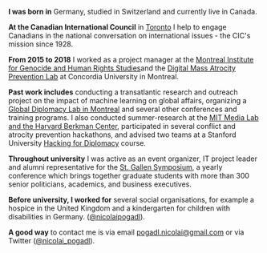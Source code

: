 **I was born in** Germany, studied in Switzerland and currently live in Canada.

**At the Canadian International Council** in [Toronto](https://thecic.org/about/) I help to engage Canadians in the national conversation on international issues - the CIC's mission since 1928.  

**From 2015 to 2018** I worked as a project manager at the [Montreal Institute for Genocide and Human Rights Studies](http://www.concordia.ca/research/migs/about/staff/nicolai-pogadl.html)and the [Digital Mass Atrocity Prevention Lab](http://www.concordia.ca/research/migs/projects/dmap.html) at Concordia University in Montreal. 

**Past work includes** conducting a transatlantic research and outreach project on the impact of machine learning on global affairs, organizing a [Global Diplomacy Lab in Montreal](http://global-diplomacy-lab.org/labs/5th-lab/) and several other conferences and training programs. I also conducted summer-research at the [MIT Media Lab and the Harvard Berkman Center](http://yourswissnexboston.org/post/127641578566/st-gallen-graduate-presents-research-at-mit), participated in several conflict and atrocity prevention hackathons, and advised two teams at a Stanford University [Hacking for Diplomacy](http://web.stanford.edu/class/msande298/) course.  

**Throughout university** I was active as an event organizer, IT project leader and alumni representative for the [St. Gallen Symposium](www.symposium.org), a yearly conference which brings together graduate students with  more than 300 senior politicians, academics, and business executives. 

**Before university, I worked for** several social organisations, for example a hospice in the United Kingdom and a kindergarten for children with disabilities in Germany. 
([@nicolaipogadl](https://twitter.com/nicolaipogadl)).

**A good way** to contact me is via email pogadl.nicolai@gmail.com or via Twitter ([@nicolai_pogadl](https://twitter.com/nicolai_pogadl)).


